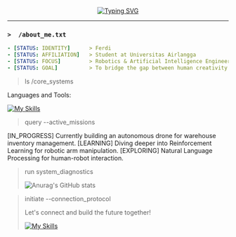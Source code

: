 <p align="center">
  <a href="https://github.com/maamonnn">
    <img src="https://readme-typing-svg.herokuapp.com?font=Fira+Code&size=22&pause=1000&color=00FF00&center=true&width=500&lines=%3E+Booting+Ferdi's+Profile...;%3E+Executing+command%3A+whoami;%3E+Welcome!+I'm+Ferdi%2C+the+human+behind+this+terminal." alt="Typing SVG" />
  </a>
</p>

---

### `>  /about_me.txt`
```yaml
- [STATUS: IDENTITY]      > Ferdi
- [STATUS: AFFILIATION]   > Student at Universitas Airlangga
- [STATUS: FOCUS]         > Robotics & Artificial Intelligence Engineering
- [STATUS: GOAL]          > To bridge the gap between human creativity and machine intelligence.
```
> ls /core_systems

Languages and Tools:

[![My Skills](https://skillicons.dev/icons?i=python,c,cpp,javascript,nodejs,react,express&theme=light)](https://skillicons.dev)
> query --active_missions

[IN_PROGRESS] Currently building an autonomous drone for warehouse inventory management.
[LEARNING] Diving deeper into Reinforcement Learning for robotic arm manipulation.
[EXPLORING] Natural Language Processing for human-robot interaction.

> run system_diagnostics
>
> ![Anurag's GitHub stats](https://github-readme-stats.vercel.app/api?username=maamonnn&show_icons=true&theme=dark)

> initiate --connection_protocol
>
> Let's connect and build the future together!
>
> [![My Skills](https://skillicons.dev/icons?i=gmail,linkedin&theme=dark)](https://skillicons.dev)




